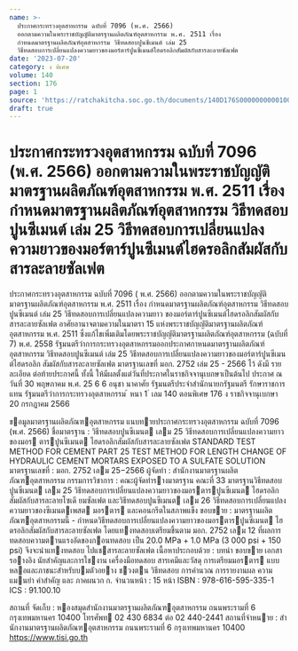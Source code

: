 ```yaml
---
name: >-
  ประกาศกระทรวงอุตสาหกรรม ฉบับที่ 7096 (พ.ศ. 2566)
  ออกตามความในพระราชบัญญัติมาตรฐานผลิตภัณฑ์อุตสาหกรรม พ.ศ. 2511 เรื่อง
  กำหนดมาตรฐานผลิตภัณฑ์อุตสาหกรรม วิธีทดสอบปูนซีเมนต์ เล่ม 25
  วิธีทดสอบการเปลี่ยนแปลงความยาวของมอร์ตาร์ปูนซีเมนต์ไฮดรอลิกสัมผัสกับสารละลายซัลเฟต
date: '2023-07-20'
category: ง พิเศษ
volume: 140
section: 176
page: 1
source: 'https://ratchakitcha.soc.go.th/documents/140D176S0000000000100.pdf'
draft: true
---
```


# ประกาศกระทรวงอุตสาหกรรม ฉบับที่ 7096 (พ.ศ. 2566) ออกตามความในพระราชบัญญัติมาตรฐานผลิตภัณฑ์อุตสาหกรรม พ.ศ. 2511 เรื่อง กำหนดมาตรฐานผลิตภัณฑ์อุตสาหกรรม วิธีทดสอบปูนซีเมนต์ เล่ม 25 วิธีทดสอบการเปลี่ยนแปลงความยาวของมอร์ตาร์ปูนซีเมนต์ไฮดรอลิกสัมผัสกับสารละลายซัลเฟต

ประกาศกระทรวงอุตสาหกรรม ฉบับที่ 7096 ( พ.ศ. 2566) ออกตามความในพระราชบัญญัติมาตรฐานผลิตภัณฑ์อุตสาหกรรม พ.ศ. 2511 เรื่อง กำหนดมาตรฐานผลิตภัณฑ์อุตสาหกรรม วิธีทดสอบปูนซีเมนต์ เล่ม 25 วิธีทดสอบการเปลี่ยนแปลงความยาว ของมอร์ตาร์ปูนซีเมนต์ไฮดรอลิกสัมผัสกับสารละลายซัลเฟต อาศัยอานาจตามความในมาตรา 15 แห่งพระราชบัญญัติมาตรฐานผลิตภัณฑ์อุตสาหกรรม พ.ศ. 2511 ซึ่งแก้ไขเพิ่มเติมโดยพระราชบัญญัติมาตรฐานผลิตภัณฑ์อุตสาหกรรม (ฉบับที่ 7) พ.ศ. 2558 รัฐมนตรีว่าการกระทรวงอุตสาหกรรมออกประกาศกาหนดมาตรฐานผลิตภัณฑ์อุตสาหกรรม วิธีทดสอบปูนซีเมนต์ เล่ม 25 วิธีทดสอบการเปลี่ยนแปลงความยาวของมอร์ตาร์ปูนซีเมนต์ไฮดรอลิก สัมผัสกับสารละลายซัลเฟต มาตรฐานเลขที่ มอก. 2752 เล่ม 25 - 2566 ไว้ ดังมี รายละเอียด ต่อท้ายประกาศนี้ ทั้งนี้ ให้มีผลตั้งแต่วันที่ประกาศในราชกิจจานุเบกษาเป็นต้นไป ประกาศ ณ วันที่ 30 พฤษภาคม พ.ศ. 25 6 6 อนุชา นาคาศัย รัฐมนตรีประจำสำนักนายกรัฐมนตรี รักษาราชการแทน รัฐมนตรีว่าการกระทรวงอุตสาหกรรม ้ หนา 1 ่ เลม 140 ตอนพิเศษ 176 ง ราชกิจจานุเบกษา 20 กรกฎาคม 2566

ขอมูลมาตรฐานผลิตภัณฑอุตสาหกรรม แนบทายประกาศกระทรวงอุตสาหกรรม ฉบับที่ 7096 (พ.ศ. 2566) ชื่อมาตรฐาน : วิธีทดสอบปูนซีเมนต เลม 25 วิธีทดสอบการเปลี่ยนแปลงความยาวของมอร ตารปูนซีเมนต ไฮดรอลิกสัมผัสกับสารละลายซัลเฟต STANDARD TEST METHOD FOR CEMENT PART 25 TEST METHOD FOR LENGTH CHANGE OF HYDRAULIC CEMENT MORTARS EXPOSED TO A SULFATE SOLUTION มาตรฐานเลขที่ : มอก. 2752 เลม 25−2566 ผู้จัดทํา : สํานักงานมาตรฐานผลิตภัณฑอุตสาหกรรม กรรมการวิชาการ : คณะผู้จัดทํารางมาตรฐาน คณะที่ 33 มาตรฐานวิธีทดสอบปูนซีเมนต เลม 25 วิธีทดสอบการเปลี่ยนแปลงความยาวของมอรตารปูนซีเมนต ไฮดรอลิกสัมผัสกับสารละลายโซเดี ยมซัลเฟต และวิธีทดสอบปูนซีเมนต เลม 26 วิธีทดสอบการเปลี่ยนแปลงความยาวของซีเมนตเพสต มอรตาร และคอนกรีตในสภาพแข็ง ขอบขาย : มาตรฐานผลิตภัณฑอุตสาหกรรมนี้ - กําหนดวิธีทดสอบการเปลี่ยนแปลงความยาวของมอรตารปูนซีเมนต ไฮดรอลิกสัมผัสกับสารละลายซัลเฟต โดยแทงทดสอบเตรียมขึ้นตาม มอก. 2752 เลม 12 ที่ผลการทดสอบความตานแรงอัดของกอนทดสอบ เป็น 20.0 MPa + 1.0 MPa (3 000 psi + 150 psi) จึงจะนําแทงทดสอบ ไปแชสารละลายซัลเฟต เนื้อหาประกอบด้วย : บทนํา ขอบขาย เอกสารอางอิง นัยสําคัญและการใชงาน เครื่องมือทดสอบ สารเคมีและวัสดุ การเตรียมมอรตาร แบบหลอและภาชนะสําหรับบมตัวอยาง ชวงตน วิธีทดสอบ การคํานวณ การรายงานผล ความแมนยํา คําสําคัญ และ ภาคผนวก ก. จํานวนหน้า : 15 หน้า ISBN : 978-616-595-335-1 ICS : 91.100.10

สถานที่ จัดเก็บ : หองสมุดสํานักงานมาตรฐานผลิตภัณฑอุตสาหกรรม ถนนพระรามที่ 6 กรุงเทพมหานคร 10400 โทรศัพท 02 430 6834 ต่อ 02 440-2441 สถานที่จําหนาย : สํานักงานมาตรฐานผลิตภัณฑอุตสาหกรรม ถนนพระรามที่ 6 กรุงเทพมหานคร 10400 https://www.tisi.go.th
